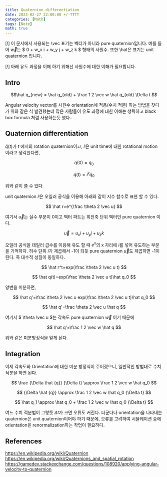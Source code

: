 ```yaml
---
title: Quaternion differentiation
date: 2023-02-27 22:00:00 +/-TTTT
categories: [Math]
tags: [Note]  
math: true
---
```


[!] 이 문서에서 사용되는 \vec 표기는 벡터가 아니라 pure quaternion입니다. 예를 들어 $\vec w$는 $ 0 + w_x i + w_y j + w_z k $ 형태의 사원수. 또한 \hat은 표기는 unit quaternion 입니다.  

[!] 아래 유도 과정을 이해 하기 위해선 사원수에 대한 이해가 필요합니다.

## Intro

$$\hat q_{new} = \hat q_{old} + \frac 1 2 \vec w \hat q_{old} \Delta t $$  

Angular velocity vector를 사원수 orientation에 적용(수치 적분) 하는 방법을 찾다가 위와 같은 식 발견했는데 많은 사람들이 유도 과정에 대한 이해는 생략하고 black box formula 처럼 사용하는듯 했다..  

## Quaternion differentiation

$\hat q(t)$가 $t$ 에서의 rotation quaternion이고, $\hat r$은 unit time에 대한 rotational motion 이라고 생각한다면,

$$ \hat q(0)=\hat q_0 $$ 

$$ \hat q(t)=\hat r^t \hat q_0 $$

위와 같이 쓸 수 있다.  

unit quaternion $\hat r$은 오일러 공식을 이용해 아래와 같이 지수 함수로 표현 할 수 있다.  

$$ \hat r=e^{\frac \theta 2 \vec u} $$  

여기서 $\vec u$는 실수 부분이 0이고 벡터 파트는 회전축 단위 벡터인 pure quaternion 이다.  

$$ \vec u = u_x i + u_y j + u_z k $$  

오일러 공식을 테일러 급수를 이용해 유도 할 때 $e^x$의 x 자리에 $i$를 넣어 유도하는 부분을 기억하자. 허수 단위 $i$가 제곱해서 -1이 되듯 pure quaternion $\vec u$도 제곱하면 -1이 된다. 즉 대수적 성질이 동일하다.  

$$ \hat r^t=exp(\frac \theta 2 \vec u t) $$

$$ \hat q(t)=exp(\frac \theta 2 \vec u t)\hat q_0 $$  

양변을 미분하면,  

$$ \hat q'=\frac \theta 2 \vec u exp(\frac \theta 2 \vec u t)\hat q_0 $$

$$ \hat q'=\frac \theta 2 \vec u \hat q $$

여기서 $ \theta \vec u $는 각속도 pure quaternion $\vec w$ 이기 때문에

$$ \hat q'=\frac 1 2 \vec w \hat q $$

위와 같은 미분방정식을 얻게 된다.  

## Integration

이제 각속도와 Orientation에 대한 미분 방정식이 주어졌으니, 일반적인 방법대로 수치적분을 하면 된다.  

$$ \frac {\Delta \hat {q}} {\Delta t} \approx \frac 1 2 \vec w \hat q_0 $$  

$$ {\Delta \hat {q}} \approx \frac 1 2 \vec w \hat q_0 {\Delta t} $$  

$$ \hat q_1 \approx \hat q_0 + \frac 1 2 \vec w \hat q_0 {\Delta t} $$

여느 수치 적분법이 그렇듯 $\Delta t$가 크면 오류도 커진다. 더군다나 orientation을 나타내는 quaternion은 unit quaternion이어야 하기 때문에, 오류를 고려하여 시뮬레이션 중에 orientation을 renormalization하는 작업이 필요하다.

## References

<https://en.wikipedia.org/wiki/Quaternion>  
<https://en.wikipedia.org/wiki/Quaternions_and_spatial_rotation>  
<https://gamedev.stackexchange.com/questions/108920/applying-angular-velocity-to-quaternion>  